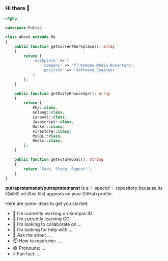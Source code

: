 ### Hi there 👋
```php
<?php

namespace Putra;

class About extends Me
{
    public function getCurrentWorkplace(): array
    {
        return [
            'workplace' => [
                'company' => 'PT.Kompas Media Nusantara',
                'position' => 'Software Engineer'         
            ]
        ];
    }

    public function getDailyKnowledge(): array
    {
        return [
            Php::class,
            Golang::class,
            Laravel::class,
            Javascript::class,
            Docker::class,
            Firestore::class,
            MySQL::class,
            Redis::class,
        ];
    }

    public function getFutureGoal(): string
    {
        return 'Code, Sleep, Repeat!';
    }
}
```


**putrapratamanst/putrapratamanst** is a ✨ _special_ ✨ repository because its `README.md` (this file) appears on your GitHub profile.

Here are some ideas to get you started:

- 🔭 I’m currently working on Kompas ID
- 🌱 I’m currently learning GO
- 👯 I’m looking to collaborate on ...
- 🤔 I’m looking for help with ...
- 💬 Ask me about ...
- 📫 How to reach me: ...
- 😄 Pronouns: ...
- ⚡ Fun fact: ...

